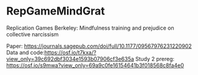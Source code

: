 # RepGameMindGrat
Replication Games Berkeley: Mindfulness training and prejudice on collective narcissism

Paper: https://journals.sagepub.com/doi/full/10.1177/09567976231220902
Data and code:https://osf.io/t7kxa/?view_only=39c692dbf3034e1593b07906cf3e635a
Study 2 prereg: https://osf.io/s9mwa?view_only=69a9c0fe16154641b3f018568c8fa4e0
